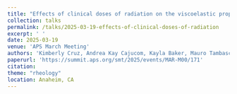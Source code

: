 ```yaml
---
title: "Effects of clinical doses of radiation on the viscoelastic properties of hydrogels"
collection: talks
permalink: /talks/2025-03-19-effects-of-clinical-doses-of-radiation
excerpt: ' '
date: 2025-03-19
venue: 'APS March Meeting'
authors: 'Kimberly Cruz, Andrea Kay Cajucom, Kayla Baker, Mauro Tambasco, Ryan McGorty'
paperurl: 'https://summit.aps.org/smt/2025/events/MAR-M00/171'
citation: 
theme: "rheology"
location: Anaheim, CA
---
```


